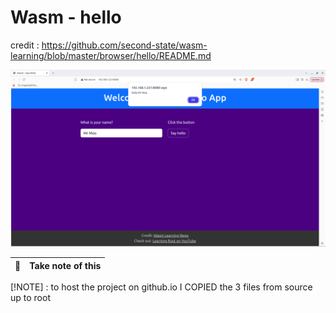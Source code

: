 # Wasm - hello

credit : https://github.com/second-state/wasm-learning/blob/master/browser/hello/README.md

![Screenshot](https://github.com/RGGH/hello-wasm/blob/main/Screenshot%20from%202024-10-21%2009-55-59.png)

| :memo:        | Take note of this       |
|---------------|:------------------------|

[!NOTE]  : to host the project on github.io I COPIED the 3 files from source up to root
